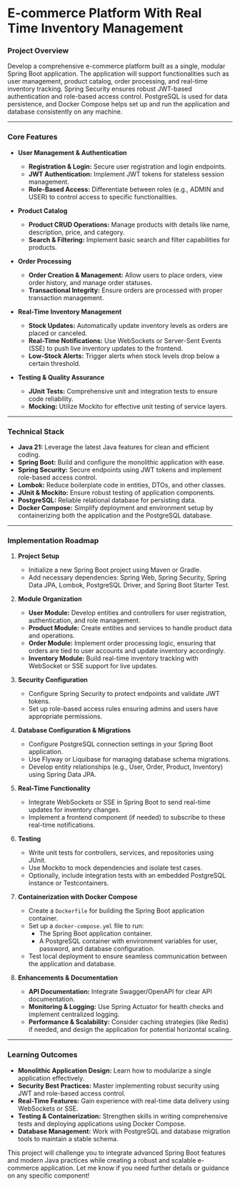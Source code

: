 # E-commerce Platform With Real Time Inventory Management

### Project Overview

Develop a comprehensive e-commerce platform built as a single, modular Spring Boot application. The application will support functionalities such as user management, product catalog, order processing, and real-time inventory tracking. Spring Security ensures robust JWT-based authentication and role-based access control. PostgreSQL is used for data persistence, and Docker Compose helps set up and run the application and database consistently on any machine.

---

### Core Features

- **User Management & Authentication**
    - **Registration & Login:** Secure user registration and login endpoints.
    - **JWT Authentication:** Implement JWT tokens for stateless session management.
    - **Role-Based Access:** Differentiate between roles (e.g., ADMIN and USER) to control access to specific functionalities.

- **Product Catalog**
    - **Product CRUD Operations:** Manage products with details like name, description, price, and category.
    - **Search & Filtering:** Implement basic search and filter capabilities for products.

- **Order Processing**
    - **Order Creation & Management:** Allow users to place orders, view order history, and manage order statuses.
    - **Transactional Integrity:** Ensure orders are processed with proper transaction management.

- **Real-Time Inventory Management**
    - **Stock Updates:** Automatically update inventory levels as orders are placed or canceled.
    - **Real-Time Notifications:** Use WebSockets or Server-Sent Events (SSE) to push live inventory updates to the frontend.
    - **Low-Stock Alerts:** Trigger alerts when stock levels drop below a certain threshold.

- **Testing & Quality Assurance**
    - **JUnit Tests:** Comprehensive unit and integration tests to ensure code reliability.
    - **Mocking:** Utilize Mockito for effective unit testing of service layers.

---

### Technical Stack

- **Java 21:** Leverage the latest Java features for clean and efficient coding.
- **Spring Boot:** Build and configure the monolithic application with ease.
- **Spring Security:** Secure endpoints using JWT tokens and implement role-based access control.
- **Lombok:** Reduce boilerplate code in entities, DTOs, and other classes.
- **JUnit & Mockito:** Ensure robust testing of application components.
- **PostgreSQL:** Reliable relational database for persisting data.
- **Docker Compose:** Simplify deployment and environment setup by containerizing both the application and the PostgreSQL database.

---

### Implementation Roadmap

1. **Project Setup**
    - Initialize a new Spring Boot project using Maven or Gradle.
    - Add necessary dependencies: Spring Web, Spring Security, Spring Data JPA, Lombok, PostgreSQL Driver, and Spring Boot Starter Test.

2. **Module Organization**
    - **User Module:** Develop entities and controllers for user registration, authentication, and role management.
    - **Product Module:** Create entities and services to handle product data and operations.
    - **Order Module:** Implement order processing logic, ensuring that orders are tied to user accounts and update inventory accordingly.
    - **Inventory Module:** Build real-time inventory tracking with WebSocket or SSE support for live updates.

3. **Security Configuration**
    - Configure Spring Security to protect endpoints and validate JWT tokens.
    - Set up role-based access rules ensuring admins and users have appropriate permissions.

4. **Database Configuration & Migrations**
    - Configure PostgreSQL connection settings in your Spring Boot application.
    - Use Flyway or Liquibase for managing database schema migrations.
    - Develop entity relationships (e.g., User, Order, Product, Inventory) using Spring Data JPA.

5. **Real-Time Functionality**
    - Integrate WebSockets or SSE in Spring Boot to send real-time updates for inventory changes.
    - Implement a frontend component (if needed) to subscribe to these real-time notifications.

6. **Testing**
    - Write unit tests for controllers, services, and repositories using JUnit.
    - Use Mockito to mock dependencies and isolate test cases.
    - Optionally, include integration tests with an embedded PostgreSQL instance or Testcontainers.

7. **Containerization with Docker Compose**
    - Create a `Dockerfile` for building the Spring Boot application container.
    - Set up a `docker-compose.yml` file to run:
        - The Spring Boot application container.
        - A PostgreSQL container with environment variables for user, password, and database configuration.
    - Test local deployment to ensure seamless communication between the application and database.

8. **Enhancements & Documentation**
    - **API Documentation:** Integrate Swagger/OpenAPI for clear API documentation.
    - **Monitoring & Logging:** Use Spring Actuator for health checks and implement centralized logging.
    - **Performance & Scalability:** Consider caching strategies (like Redis) if needed, and design the application for potential horizontal scaling.

---

### Learning Outcomes

- **Monolithic Application Design:** Learn how to modularize a single application effectively.
- **Security Best Practices:** Master implementing robust security using JWT and role-based access control.
- **Real-Time Features:** Gain experience with real-time data delivery using WebSockets or SSE.
- **Testing & Containerization:** Strengthen skills in writing comprehensive tests and deploying applications using Docker Compose.
- **Database Management:** Work with PostgreSQL and database migration tools to maintain a stable schema.

This project will challenge you to integrate advanced Spring Boot features and modern Java practices while creating a robust and scalable e-commerce application. Let me know if you need further details or guidance on any specific component!